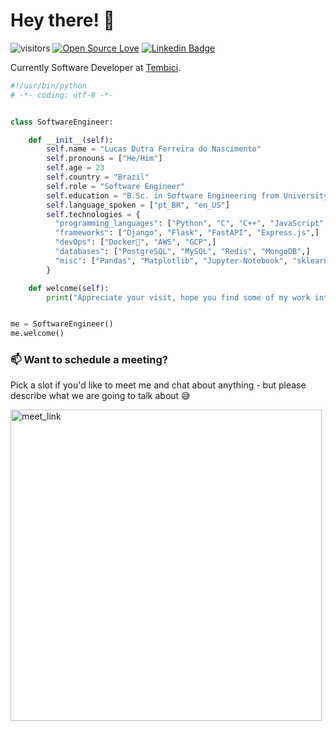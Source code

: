 # Hey there! 👋

![visitors](https://visitor-badge.glitch.me/badge?page_id=lucasdutraf.lucasdutraf&left_color=green&right_color=red)
[![Open Source Love](https://badges.frapsoft.com/os/v1/open-source.svg?v=102)](https://github.com/ellerbrock/open-source-badge/)
[![Linkedin Badge](https://img.shields.io/badge/-lucasdutraf-blue?style=flat-square&logo=Linkedin&logoColor=white&link=https://www.linkedin.com/in/lucasdutraf/)](https://www.linkedin.com/in/lucasdutraf/)

Currently Software Developer at [Tembici](https://www.tembici.com.br/pt/).

```python
#!/usr/bin/python
# -*- coding: utf-8 -*-


class SoftwareEngineer:

    def __init__(self):
        self.name = "Lucas Dutra Ferreira do Nascimento"
        self.pronouns = ["He/Him"]
        self.age = 23
        self.country = "Brazil"
        self.role = "Software Engineer"
        self.education = "B.Sc. in Software Engineering from University of Brasilia"
        self.language_spoken = ["pt_BR", "en_US"]
        self.technologies = {
          "programming_languages": ["Python", "C", "C++", "JavaScript", "Java",]
          "frameworks": ["Django", "Flask", "FastAPI", "Express.js",]
          "devOps": ["Docker🐳", "AWS", "GCP",]
          "databases": ["PostgreSQL", "MySQL", "Redis", "MongoDB",]
          "misc": ["Pandas", "Matplotlib", "Jupyter-Notebook", "sklearn",]
        }

    def welcome(self):
        print("Appreciate your visit, hope you find some of my work interesting.")


me = SoftwareEngineer()
me.welcome()
```


### 📫 Want to schedule a meeting?

Pick a slot if you'd like to meet me and chat about anything - but please describe what we are going to talk about 😅

<a href="https://calendly.com/lucasdutraf/30min" target="_blank"><img width="498" alt="meet_link" src="https://user-images.githubusercontent.com/31940073/200473170-568e0479-d5ac-490c-a77e-51bca1ab8a97.png"></a>

